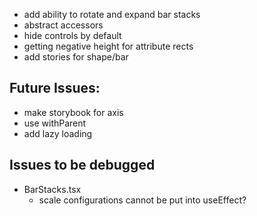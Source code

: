 * add ability to rotate and expand bar stacks
* abstract accessors
* hide controls by default
* getting negative height for attribute rects
* add stories for shape/bar

## Future Issues:  
* make storybook for axis
* use withParent
* add lazy loading

## Issues to be debugged
* BarStacks.tsx
  * scale configurations cannot be put into useEffect?
